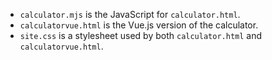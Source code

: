 - `calculator.mjs` is the JavaScript for `calculator.html`.
- `calculatorvue.html` is the Vue.js version of the calculator.
- `site.css` is a stylesheet used by both `calculator.html` and `calculatorvue.html`.